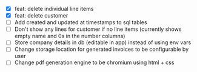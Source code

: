 - [x] feat: delete individual line items
- [x] feat: delete customer
- [ ] Add created and updated at timestamps to sql tables
- [ ] Don't show any lines for customer if no line items (currently shows empty name and 0s in the number columns)
- [ ] Store company details in db (editable in app) instead of using env vars
- [ ] Change storage location for generated invoices to be configurable by user
- [ ] Change pdf generation engine to be chromium using html + css
